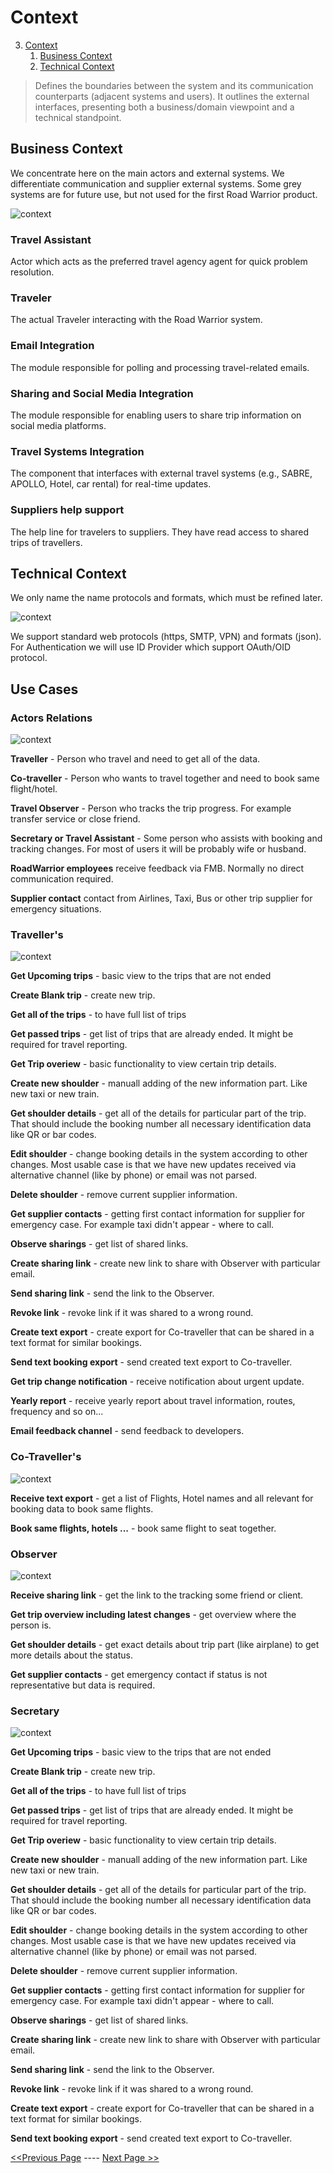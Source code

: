 # Context
3. [Context](#context)
    1. [Business Context](#business-context)
    2. [Technical Context](#technical-context)

> Defines the boundaries between the system and its communication counterparts (adjacent systems and users). It outlines the external interfaces, presenting both a business/domain viewpoint and a technical standpoint.

## Business Context
We concentrate here on the main actors and external systems. We differentiate communication and supplier external systems. Some grey systems are for future use, but not used for the first Road Warrior product.

![context](../diagrams/ARCH-KATA-00_System_business_context.png)

### Travel Assistant
Actor which acts as the preferred travel agency agent for quick problem resolution.
### Traveler
The actual Traveler interacting with the Road Warrior system.
### Email Integration
The module responsible for polling and processing travel-related emails.
### Sharing and Social Media Integration
The module responsible for enabling users to share trip information on social media platforms.
### Travel Systems Integration
The component that interfaces with external travel systems (e.g., SABRE, APOLLO, Hotel, car rental) for real-time updates.
### Suppliers help support
The help line for travelers to suppliers. They have read access to shared trips of travellers.

## Technical Context
We only name the name protocols and formats, which must be refined later.

![context](../diagrams/ARCH-KATA-00_System_technical_context.png)

We support standard web protocols (https, SMTP, VPN) and formats (json).
For Authentication we will use ID Provider which support OAuth/OID protocol.

## Use Cases
### Actors Relations
![context](../diagrams/Road_Warrior_UseCases-Actors_relations.png)

**Traveller** - Person who travel and need to get all of the data.

**Co-traveller** - Person who wants to travel together and need to book same flight/hotel.

**Travel Observer** - Person who tracks the trip progress. For example transfer service or close friend.

**Secretary or Travel Assistant** - Some person who assists with booking and tracking changes. For most of users it will be probably wife or husband.

**RoadWarrior employees** receive feedback via FMB. Normally no direct communication required.

**Supplier contact** contact from Airlines, Taxi, Bus or other trip supplier for emergency situations.


### Traveller's
![context](../diagrams/Road_Warrior_UseCases-UC_Traveller.png)

**Get Upcoming trips** - basic view to the trips that are not ended

**Create Blank trip** - create new trip.

**Get all of the trips** - to have full list of trips

**Get passed trips** - get list of trips that are already ended. It might be required for travel reporting. 

**Get Trip overiew** - basic functionality to view certain trip details.

**Create new shoulder** - manuall adding of the new information part. Like new taxi or new train.

**Get shoulder details** - get all of the details for particular part of the trip. That should include the booking number all necessary identification data like QR or bar codes.

**Edit shoulder** - change booking details in the system according to other changes. Most usable case is that we have new updates received via alternative channel (like by phone) or email was not parsed.

**Delete shoulder** - remove current supplier information. 

**Get supplier contacts** - getting first contact information for supplier for emergency case. For example taxi didn't appear - where to call.

**Observe sharings** - get list of shared links. 

**Create sharing link** - create new link to share with Observer with particular email.

**Send sharing link** - send the link to the Observer.

**Revoke link** - revoke link if it was shared to a wrong round.

**Create text export** - create export for Co-traveller that can be shared in a text format for similar bookings.

**Send text booking export** - send created text export to Co-traveller.

**Get trip change notification** - receive notification about urgent update.

**Yearly report** - receive yearly report about travel information, routes, frequency and so on...

**Email feedback channel** - send feedback to developers.

### Co-Traveller's
![context](../diagrams/Road_Warrior_UseCases-UC_Co-traveller.png)

**Receive text export** - get a list of Flights, Hotel names and all relevant for booking data to book same flights.

**Book same flights, hotels ...** - book same flight to seat together. 

### Observer
![context](../diagrams/Road_Warrior_UseCases-UC_Observer.png)

**Receive sharing link** - get the link to the tracking some friend or client.

**Get trip overview including latest changes** - get overview where the person is.

**Get shoulder details** - get exact details about trip part (like airplane) to get more details about the status. 

**Get supplier contacts** - get emergency contact if status is not representative but data is required. 

### Secretary
![context](../diagrams/Road_Warrior_UseCases-UC_Secretary.png)

**Get Upcoming trips** - basic view to the trips that are not ended

**Create Blank trip** - create new trip.

**Get all of the trips** - to have full list of trips

**Get passed trips** - get list of trips that are already ended. It might be required for travel reporting. 

**Get Trip overiew** - basic functionality to view certain trip details.

**Create new shoulder** - manuall adding of the new information part. Like new taxi or new train.

**Get shoulder details** - get all of the details for particular part of the trip. That should include the booking number all necessary identification data like QR or bar codes.

**Edit shoulder** - change booking details in the system according to other changes. Most usable case is that we have new updates received via alternative channel (like by phone) or email was not parsed.

**Delete shoulder** - remove current supplier information. 

**Get supplier contacts** - getting first contact information for supplier for emergency case. For example taxi didn't appear - where to call.

**Observe sharings** - get list of shared links. 

**Create sharing link** - create new link to share with Observer with particular email.

**Send sharing link** - send the link to the Observer.

**Revoke link** - revoke link if it was shared to a wrong round.

**Create text export** - create export for Co-traveller that can be shared in a text format for similar bookings.

**Send text booking export** - send created text export to Co-traveller.

[<<Previous Page](./02_Constraints.md) ---- [Next Page >>](./04_Solution_Strategy.md)

